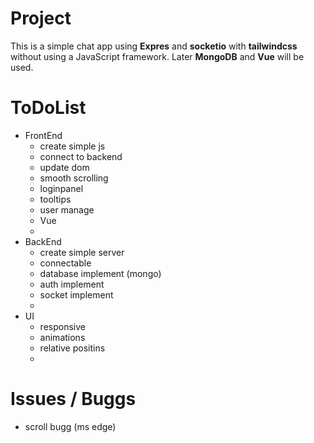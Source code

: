 # Project
This is a simple chat app using **Expres** and **socketio** with **tailwindcss** without using a JavaScript framework. Later **MongoDB** and **Vue** will be used.

# ToDoList
- FrontEnd
    - create simple js
    - connect to backend
    - update dom
    - smooth scrolling
    - loginpanel
    - tooltips
    - user manage
    - Vue
    - 
- BackEnd
    - create simple server
    - connectable
    - database implement (mongo)
    - auth implement
    - socket implement 
    - 
- UI
    - responsive
    - animations
    - relative positins
    -

# Issues / Buggs
- scroll bugg (ms edge)

